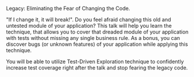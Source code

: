 Legacy: Eliminating the Fear of Changing the Code.

"If I change it, it will break!". Do you feel afraid changing this old and untested module of your application? This talk will help you learn the technique, that allows you to cover that dreaded module of your application with tests without missing any single business rule. As a bonus, you can discover bugs (or unknown features) of your application while applying this technique.

You will be able to utilize Test-Driven Exploration technique to confidently increase test coverage right after the talk and stop fearing the legacy code.
